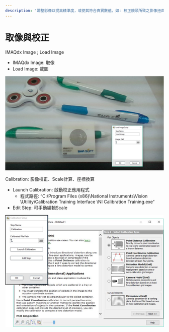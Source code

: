 ```yaml
---
description: '調整影像以提高精準度，或使其符合真實數值。如: 校正鏡頭所致之影像扭曲、轉換尺度至真實數值、轉換座標之定義。'
---
```


# 取像與校正

IMAQdx Image ; Load Image

* IMAQdx Image: 取像 
* Load Image: 載圖

![](../../.gitbook/assets/tu-pian-2.png)

Calibration: 影像校正、Scale計算、座標換算

* Launch Calibration: 啟動校正應用程式 
  * 程式路徑: “C:\Program Files \(x86\)\National Instruments\Vision \Utility\Calibration Training Interface \NI Calibration Training.exe“ 
* Edit Step: 可手動編輯Scale

![](../../.gitbook/assets/tu-pian-3.png)

